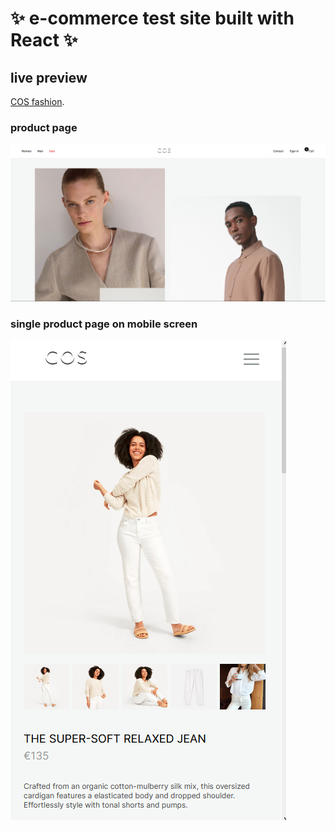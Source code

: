 # ✨ e-commerce test site built with React ✨

## live preview

[COS fashion](https://cos-fashion.netlify.app).

### product page

![product page](/public/fashion-store.png)

### single product page on mobile screen

![mobile look](/public/single-page-mobile.png)
